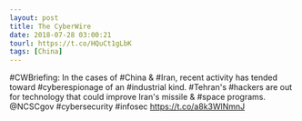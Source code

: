 ```yaml
---
layout: post
title: The CyberWire
date: 2018-07-28 03:00:21
tourl: https://t.co/HQuCt1gLbK
tags: [China]
---
```

#CWBriefing: In the cases of #China &amp; #Iran, recent activity has tended toward #cyberespionage of an #industrial kind. #Tehran's #hackers are out for technology that could improve Iran's missile &amp; #space programs. @NCSCgov #cybersecurity #infosec https://t.co/a8k3WlNmnJ